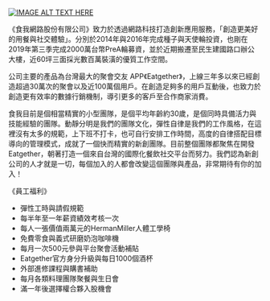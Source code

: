 [![IMAGE ALT TEXT HERE](http://img.youtube.com/vi/Nbhcs1Q9yNo/0.jpg)](http://www.youtube.com/watch?v=Nbhcs1Q9yNo)

《食我網路股份有限公司》致力於透過網路科技打造創新應用服務，「創造更美好的用餐與社交體驗」。分別於2014年與2016年完成種子與天使輪投資，也剛在2019年第三季完成2000萬台幣PreA輪募資，並於近期搬遷至民生建國路口辦公大樓，近60坪三面採光數百萬裝潢的優質工作空間。

公司主要的產品為台灣最大的聚會交友 APP《Eatgether》，上線三年多以來已經創造超過30萬次的聚會以及近100萬個用戶。在創造足夠多的用戶互動後，也致力於創造更有效率的數據行銷機制，導引更多的客戶至合作商家消費。

食我目前是個相當精實的小型團隊，是個平均年齡約30歲，是個同時具備活力與技能經驗的團隊。動靜分明是我們的團隊文化，彈性自律是我們的工作風格，在這裡沒有太多的規範，上下班不打卡，也可自行安排工作時間，高度的自律搭配目標導向的管理模式，成就了一個快而精實的新創團隊。目前整個團隊都聚焦在開發 Eatgether，朝著打造一個來自台灣的國際化餐飲社交平台而努力。我們認為新創公司的人才就是一切，每個加入的人都會改變這個團隊與產品，非常期待有你的加入！

《員工福利》

* 彈性工時與請假規範
* 每半年至一年薪資績效考核一次
* 每人一張價值兩萬元的HermanMiller人體工學椅
* 免費零食與義式研磨奶泡咖啡機
* 每月一次500元參與平台聚會活動補貼
* Eatgether官方身分升級與每日1000個酒杯
* 外部進修課程與購書補助
* 每月各類料理團隊聚餐與生日會
* 滿一年後選擇權合夥入股機會